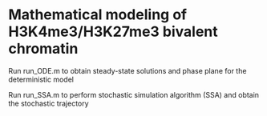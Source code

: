 # Mathematical modeling of H3K4me3/H3K27me3 bivalent chromatin 

Run run_ODE.m to obtain steady-state solutions and phase plane for the deterministic model

Run run_SSA.m to perform stochastic simulation algorithm (SSA) and obtain the stochastic trajectory 
